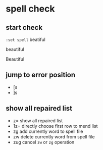# spell check
## start check
`:set spell`
beatiful

beautiful

Beautiful

## jump to error position
- [s
- ]s
## show all repaired list
- z=
	show all repaired list
- 1z=
	directly choose first row to mend list
- zg
	add currently word to spell file
- zw
	delete currently word from spell file
- zug
	cancel `zw` or `zg` operation
